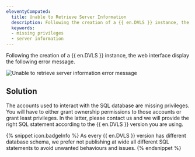 ```yaml
---
eleventyComputed:
  title: Unable to Retrieve Server Information
  description: Following the creation of a {{ en.DVLS }} instance, the web interface display the following error message. Unable to retrieve server information.
  keywords:
  - missing privileges
  - server information
---
```

Following the creation of a {{ en.DVLS }} instance, the web interface display the following error message.

![Unable to retrieve server information error message](https://webdevolutions.azureedge.net/docs/en/kb/KB8003.png) 

## Solution

The accounts used to interact with the SQL database are missing privileges. You will have to either grant ownership permissions to those accounts or grant least privileges. In the latter, please contact us and we will provide the right SQL statement according to the {{ en.DVLS }} version you are using.

{% snippet icon.badgeInfo %}
As every {{ en.DVLS }} version has different database schema, we prefer not publishing at wide all different SQL statements to avoid unwanted behaviours and issues.
{% endsnippet %}